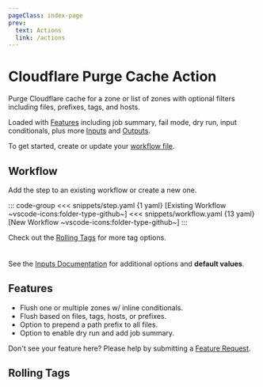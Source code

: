 ```yaml
---
pageClass: index-page
prev:
  text: Actions
  link: /actions
---
```


# Cloudflare Purge Cache Action

<Badges owner="cssnr" repo="cloudflare-purge-cache-action" name="cloudflare-purge-zone-cache" image="cloudflare-purge-cache-action" />

Purge Cloudflare cache for a zone or list of zones with optional filters including files, prefixes, tags, and hosts.

Loaded with [Features](#features) including job summary, fail mode, dry run, input conditionals, plus more [Inputs](inputs.md) and [Outputs](outputs.md).

To get started, create or update your [workflow file](#workflow).

## Workflow

Add the step to an existing workflow or create a new one.

::: code-group
<<< snippets/step.yaml {1 yaml} [Existing Workflow ~vscode-icons:folder-type-github~]
<<< snippets/workflow.yaml {13 yaml} [New Workflow ~vscode-icons:folder-type-github~]
:::

<LatestVersionBadge repo="cssnr/cloudflare-purge-cache-action" />

Check out the [Rolling Tags](#rolling-tags) for more tag options.

<div class="tip custom-block" style="padding-top: 8px;">

See the [Inputs Documentation](inputs.md) for additional options and **default values**.

</div>

## Features

- Flush one or multiple zones w/ inline conditionals.
- Flush based on files, tags, hosts, or prefixes.
- Option to prepend a path prefix to all files.
- Option to enable dry run and add job summary.

Don't see your feature here? Please help by submitting a [Feature Request](https://github.com/cssnr/cloudflare-purge-cache-action/discussions/categories/feature-requests).

## Rolling Tags

<RollingTags repo="cssnr/cloudflare-purge-cache-action" />

&nbsp;

<!--@include: include/wip.md-->
